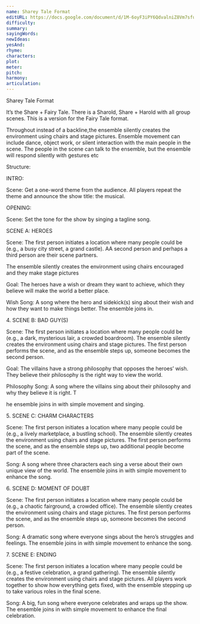 ```yaml
---
name: Sharey Tale Format
editURL: https://docs.google.com/document/d/1M-6oyF3iPY6QdvalniZ8Vm7sfuVjd6qsW-u6ZNVFG0M/edit
difficulty: 
summary: 
sayingWords: 
newIdeas: 
yesAnd: 
rhyme: 
characters: 
plot: 
meter: 
pitch: 
harmony: 
articulation: 
---
```


Sharey Tale Format

It’s the Share \+ Fairy Tale. There is a Sharold, Share \+ Harold with all group scenes. This is a version for the Fairy Tale format.

Throughout instead of a backline,the ensemble silently creates the environment using chairs and stage pictures. Ensemble movement can include dance, object work, or silent interaction with the main people in the scene. The people in the scene can talk to the ensemble, but the ensemble will respond silently with gestures etc

Structure:

INTRO:

Scene: Get a one-word theme from the audience. All players repeat the theme and announce the show title: the musical.

OPENING:

Scene: Set the tone for the show by singing a tagline song. 

SCENE A: HEROES 

Scene: The first person initiates a location where many people could be (e.g., a busy city street, a grand castle). AA second person and perhaps a third person are their scene partners.

The ensemble silently creates the environment using chairs encouraged and they make stage pictures

Goal: The heroes have a wish or dream they want to achieve, which they believe will make the world a better place.

Wish Song: A song where the hero and sidekick(s) sing about their wish and how they want to make things better. The ensemble joins in.

4\. SCENE B: BAD GUY(S)

Scene: The first person initiates a location where many people could be (e.g., a dark, mysterious lair, a crowded boardroom). The ensemble silently creates the environment using chairs and stage pictures. The first person performs the scene, and as the ensemble steps up, someone becomes the second person.

Goal: The villains have a strong philosophy that opposes the heroes’ wish. They believe their philosophy is the right way to view the world.

Philosophy Song: A song where the villains sing about their philosophy and why they believe it is right. T

he ensemble joins in with simple movement and singing.

5\. SCENE C: CHARM CHARACTERS

Scene: The first person initiates a location where many people could be (e.g., a lively marketplace, a bustling school). The ensemble silently creates the environment using chairs and stage pictures. The first person performs the scene, and as the ensemble steps up, two additional people become part of the scene.

Song: A song where three characters each sing a verse about their own unique view of the world. The ensemble joins in with simple movement to enhance the song.

6\. SCENE D: MOMENT OF DOUBT

Scene: The first person initiates a location where many people could be (e.g., a chaotic fairground, a crowded office). The ensemble silently creates the environment using chairs and stage pictures. The first person performs the scene, and as the ensemble steps up, someone becomes the second person.

Song: A dramatic song where everyone sings about the hero’s struggles and feelings. The ensemble joins in with simple movement to enhance the song.

7\. SCENE E: ENDING

Scene: The first person initiates a location where many people could be (e.g., a festive celebration, a grand gathering). The ensemble silently creates the environment using chairs and stage pictures. All players work together to show how everything gets fixed, with the ensemble stepping up to take various roles in the final scene.

Song: A big, fun song where everyone celebrates and wraps up the show. The ensemble joins in with simple movement to enhance the final celebration.